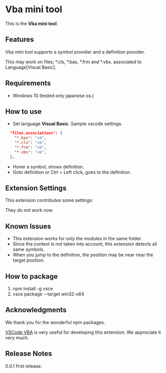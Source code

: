 # Vba mini tool

This is the **Vba mini tool**. 

## Features

Vba mini tool supports a symbol provider and a definition provider.

This may work on files; *.cls, *.bas, *.frm and *.vbs. associated to Language[Visual Basic].

## Requirements

* Windows 10 (tested only japanese os.)

## How to use

* Set language **Visual Basic**. Sample vscode settings.

```json
  "files.associations": {
    "*.bas": "vb",
    "*.cls": "vb",
    "*.frm": "vb",
    "*.vbs": "vb",
  },
```

* Hover a symbol, shows definition.
* Goto definition or Ctrl + Left click, goes to the definition.

## Extension Settings

This extension contributes some settings:

They do not work now.

## Known Issues

* This extension works for only the modules in the same folder.
* Since the context is not taken into account, this extension detects all same symbols.
* When you jump to the definition, the position may be near near the target position.

## How to package

1. npm install -g vsce
2. vsce package --target win32-x64

## Acknowledgments

We thank you for the wonderful npm packages.

[VSCode VBA](https://marketplace.visualstudio.com/items?itemName=spences10.VBA) is very useful for developing this extension. We appreciate it very much.

## Release Notes

0.0.1 first release.

